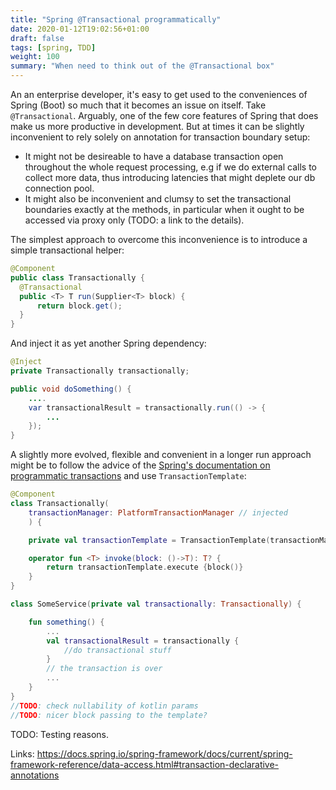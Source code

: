 ```yaml
---
title: "Spring @Transactional programmatically"
date: 2020-01-12T19:02:56+01:00
draft: false
tags: [spring, TDD]
weight: 100
summary: "When need to think out of the @Transactional box"
---
```


An an enterprise developer, it's easy to get used to the conveniences of Spring (Boot) so much that it becomes an issue on itself. Take `@Transactional`. Arguably, one of the few core features of Spring that does make us more productive in development. But at times it can be slightly inconvenient to rely solely on annotation for transaction boundary setup: 

* It might not be desireable to have a database transaction open throughout the whole request processing, e.g if we do external calls to collect more data, thus introducing latencies that might deplete our db connection pool. 
* It might also be inconvenient and clumsy to set the transactional boundaries exactly at the methods, in particular when it ought to be accessed via proxy only (TODO: a link to the details). 

The simplest approach to overcome this inconvenience is to introduce a simple transactional helper: 

```java
@Component
public class Transactionally {
  @Transactional
  public <T> T run(Supplier<T> block) {
      return block.get();
  }
}
```

And inject it as yet another Spring dependency: 

```java
@Inject
private Transactionally transactionally;

public void doSomething() {
    ....
    var transactionalResult = transactionally.run(() -> {
        ...
    });
}
```


A slightly more evolved, flexible and convenient in a longer run approach might be to follow the advice of the [Spring's documentation on programmatic transactions](https://docs.spring.io/spring-framework/docs/current/spring-framework-reference/data-access.html#transaction-programmatic) and use `TransactionTemplate`:

```kotlin
@Component
class Transactionally(
    transactionManager: PlatformTransactionManager // injected
    ) {

    private val transactionTemplate = TransactionTemplate(transactionManager)

    operator fun <T> invoke(block: ()->T): T? {
        return transactionTemplate.execute {block()}
    }
}

class SomeService(private val transactionally: Transactionally) {

    fun something() {
        ...
        val transactionalResult = transactionally {
            //do transactional stuff
        }
        // the transaction is over
        ...
    }
}
//TODO: check nullability of kotlin params
//TODO: nicer block passing to the template?
```


TODO: Testing reasons.

Links: https://docs.spring.io/spring-framework/docs/current/spring-framework-reference/data-access.html#transaction-declarative-annotations
